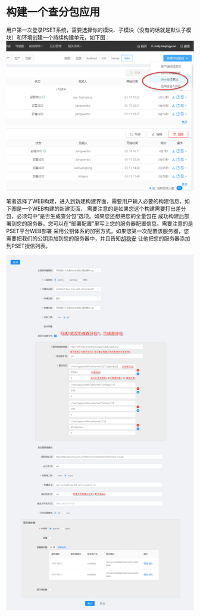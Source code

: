 # 构建一个查分包应用

用户第一次登录PSET系统，需要选择你的模块、子模块（没有的话就是默认子模块）和环境创建一个持续构建单元，如下图：
![add](assets/2019-03-14_104530.png)

笔者选择了WEB构建，进入到新建构建界面，需要用户输入必要的构建信息，如下图是一个WEB构建的新建页面，
需要注意的是如果您这个构建需要打出差分包，必须勾中“是否生成查分包”选项。如果您还想把您的全量包在
成功构建后部署到您的服务器，您可以在“部署配置”里写上您的服务器配置信息。需要注意的是PSET平台WEB部署
采用公钥体系的加密方式，如果您第一次配置该服务器，您需要把我们的公钥添加到您的服务器中，并且告知[胡稳安](mailto:huwenan@cmbc.com.cn)
让他把您的服务器添加到PSET授信列表。

![detail](assets/2019-03-14_104858.png)
